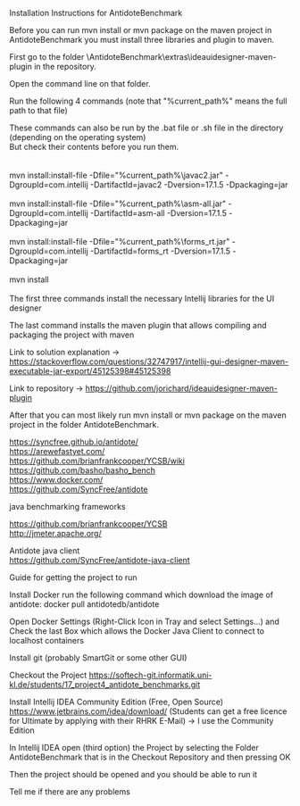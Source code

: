 Installation Instructions for AntidoteBenchmark<br />

Before you can run mvn install or mvn package on the maven project in AntidoteBenchmark you must install three libraries and plugin to maven.<br />

First go to the folder \AntidoteBenchmark\extras\ideauidesigner-maven-plugin in the repository.<br />

Open the command line on that folder.<br />

Run the following 4 commands (note that "%current_path%" means the full path to that file) <br />

These commands can also be run by the .bat file or .sh file in the directory (depending on the operating system) <br />
But check their contents before you run them.<br />
<br /><br />
mvn install:install-file -Dfile="%current_path%\javac2.jar" -DgroupId=com.intellij -DartifactId=javac2 -Dversion=17.1.5 -Dpackaging=jar
<br /><br />
mvn install:install-file -Dfile="%current_path%\asm-all.jar" -DgroupId=com.intellij -DartifactId=asm-all -Dversion=17.1.5 -Dpackaging=jar
<br /><br />
mvn install:install-file -Dfile="%current_path%\forms_rt.jar" -DgroupId=com.intellij -DartifactId=forms_rt -Dversion=17.1.5 -Dpackaging=jar
<br /><br />
mvn install
<br /><br />
The first three commands install the necessary Intellij libraries for the UI designer<br />

The last command installs the maven plugin that allows compiling and packaging the project with maven<br />

Link to solution explanation -> https://stackoverflow.com/questions/32747917/intellij-gui-designer-maven-executable-jar-export/45125398#45125398 <br />

Link to repository -> https://github.com/jorichard/ideauidesigner-maven-plugin <br />

After that you can most likely run mvn install or mvn package on the maven project in the folder AntidoteBenchmark.





https://syncfree.github.io/antidote/  <br />
https://arewefastyet.com/  <br />
https://github.com/brianfrankcooper/YCSB/wiki  <br />
https://github.com/basho/basho_bench  <br />
https://www.docker.com/  <br />
https://github.com/SyncFree/antidote

java benchmarking frameworks  <br />

https://github.com/brianfrankcooper/YCSB  <br />
http://jmeter.apache.org/  <br />

Antidote java client  <br />
https://github.com/SyncFree/antidote-java-client


Guide for getting the project to run

Install Docker
run the following command which download the image of antidote:
docker pull antidotedb/antidote

Open Docker Settings (Right-Click Icon in Tray and select Settings...) and Check the last Box which allows the Docker Java Client to connect to localhost containers

Install git (probably SmartGit or some other GUI)

Checkout the Project https://softech-git.informatik.uni-kl.de/students/17_project4_antidote_benchmarks.git

Install Intellij IDEA Community Edition (Free, Open Source)
https://www.jetbrains.com/idea/download/
(Students can get a free licence for Ultimate by applying with their RHRK E-Mail) -> I use the Community Edition

In Intellij IDEA open (third option) the Project by selecting the Folder AntidoteBenchmark that is in the Checkout Repository and then pressing OK

Then the project should be opened and you should be able to run it

Tell me if there are any problems


